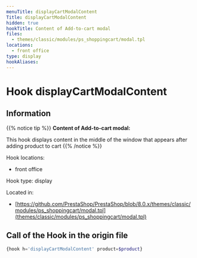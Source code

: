 ```yaml
---
menuTitle: displayCartModalContent
Title: displayCartModalContent
hidden: true
hookTitle: Content of Add-to-cart modal
files:
  - themes/classic/modules/ps_shoppingcart/modal.tpl
locations:
  - front office
type: display
hookAliases:
---
```


# Hook displayCartModalContent

## Information

{{% notice tip %}}
**Content of Add-to-cart modal:** 

This hook displays content in the middle of the window that appears after adding product to cart
{{% /notice %}}

Hook locations: 
  - front office

Hook type: display

Located in: 
  - [https://github.com/PrestaShop/PrestaShop/blob/8.0.x/themes/classic/modules/ps_shoppingcart/modal.tpl](themes/classic/modules/ps_shoppingcart/modal.tpl)

## Call of the Hook in the origin file

```php
{hook h='displayCartModalContent' product=$product}
```